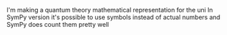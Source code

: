 I'm making a quantum theory mathematical representation for the uni
In SymPy version it's possible to use symbols instead of actual numbers and SymPy does count them pretty well
